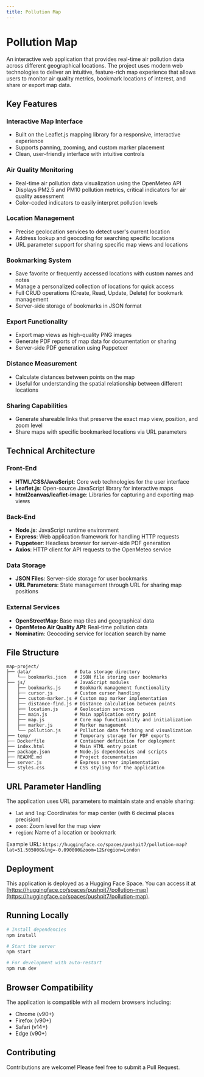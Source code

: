 ```yaml
---
title: Pollution Map
---
```


# Pollution Map

An interactive web application that provides real-time air pollution data across different geographical locations. The project uses modern web technologies to deliver an intuitive, feature-rich map experience that allows users to monitor air quality metrics, bookmark locations of interest, and share or export map data.

## Key Features

### Interactive Map Interface
- Built on the Leaflet.js mapping library for a responsive, interactive experience
- Supports panning, zooming, and custom marker placement
- Clean, user-friendly interface with intuitive controls

### Air Quality Monitoring
- Real-time air pollution data visualization using the OpenMeteo API
- Displays PM2.5 and PM10 pollution metrics, critical indicators for air quality assessment
- Color-coded indicators to easily interpret pollution levels

### Location Management
- Precise geolocation services to detect user's current location
- Address lookup and geocoding for searching specific locations
- URL parameter support for sharing specific map views and locations

### Bookmarking System
- Save favorite or frequently accessed locations with custom names and notes
- Manage a personalized collection of locations for quick access
- Full CRUD operations (Create, Read, Update, Delete) for bookmark management
- Server-side storage of bookmarks in JSON format

### Export Functionality
- Export map views as high-quality PNG images
- Generate PDF reports of map data for documentation or sharing
- Server-side PDF generation using Puppeteer

### Distance Measurement
- Calculate distances between points on the map
- Useful for understanding the spatial relationship between different locations

### Sharing Capabilities
- Generate shareable links that preserve the exact map view, position, and zoom level
- Share maps with specific bookmarked locations via URL parameters

## Technical Architecture

### Front-End
- **HTML/CSS/JavaScript**: Core web technologies for the user interface
- **Leaflet.js**: Open-source JavaScript library for interactive maps
- **html2canvas/leaflet-image**: Libraries for capturing and exporting map views

### Back-End
- **Node.js**: JavaScript runtime environment
- **Express**: Web application framework for handling HTTP requests
- **Puppeteer**: Headless browser for server-side PDF generation
- **Axios**: HTTP client for API requests to the OpenMeteo service

### Data Storage
- **JSON Files**: Server-side storage for user bookmarks
- **URL Parameters**: State management through URL for sharing map positions

### External Services
- **OpenStreetMap**: Base map tiles and geographical data
- **OpenMeteo Air Quality API**: Real-time pollution data
- **Nominatim**: Geocoding service for location search by name

## File Structure

```
map-project/
├── data/                # Data storage directory
│   └── bookmarks.json   # JSON file storing user bookmarks
├── js/                  # JavaScript modules
│   ├── bookmarks.js     # Bookmark management functionality
│   ├── cursor.js        # Custom cursor handling
│   ├── custom-marker.js # Custom map marker implementation
│   ├── distance-find.js # Distance calculation between points
│   ├── location.js      # Geolocation services
│   ├── main.js          # Main application entry point
│   ├── map.js           # Core map functionality and initialization
│   ├── marker.js        # Marker management
│   └── pollution.js     # Pollution data fetching and visualization
├── temp/                # Temporary storage for PDF exports
├── Dockerfile           # Container definition for deployment
├── index.html           # Main HTML entry point
├── package.json         # Node.js dependencies and scripts
├── README.md            # Project documentation
├── server.js            # Express server implementation
└── styles.css           # CSS styling for the application
```

## URL Parameter Handling
The application uses URL parameters to maintain state and enable sharing:
- `lat` and `lng`: Coordinates for map center (with 6 decimal places precision)
- `zoom`: Zoom level for the map view
- `region`: Name of a location or bookmark

Example URL: `https://huggingface.co/spaces/pushpit7/pollution-map?lat=51.505000&lng=-0.090000&zoom=12&region=London`

## Deployment

This application is deployed as a Hugging Face Space. You can access it at [https://huggingface.co/spaces/pushpit7/pollution-map](https://huggingface.co/spaces/pushpit7/pollution-map).

## Running Locally

```bash
# Install dependencies
npm install

# Start the server
npm start

# For development with auto-restart
npm run dev
```

## Browser Compatibility

The application is compatible with all modern browsers including:
- Chrome (v90+)
- Firefox (v90+)
- Safari (v14+)
- Edge (v90+)

## Contributing

Contributions are welcome! Please feel free to submit a Pull Request.
